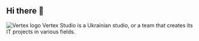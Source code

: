 ## Hi there 👋

![Vertex logo](https://avatars.githubusercontent.com/u/123240673?s=200&v=4)
Vertex Studio is a Ukrainian studio, or a team that creates its IT projects in various fields.     
